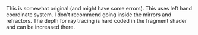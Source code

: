 This is somewhat original (and might have some errors). This uses left hand coordinate system.
I don't recommend going inside the mirrors and refractors.
The depth for ray tracing is hard coded in the fragment shader and can be increased there.
